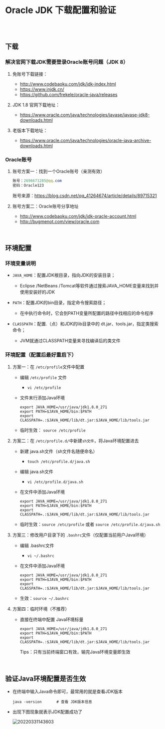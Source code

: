 # Oracle JDK 下载配置和验证

</br>
</br>

## 下载

### 解决官网下载JDK需要登录Oracle账号问题（JDK 8）

1. 免账号下载链接：

    - <http://www.codebaoku.com/jdk/jdk-index.html>
    - <https://www.injdk.cn/>
    - <https://github.com/frekele/oracle-java/releases>

2. JDK 1.8 官网下载地址：

    - <https://www.oracle.com/java/technologies/javase/javase-jdk8-downloads.html>

3. 老版本下载地址：

    - <https://www.oracle.com/java/technologies/oracle-java-archive-downloads.html>

### Oracle账号

1. 账号方案一：找到一个Oracle账号（亲测有效）

    ```java
    账号：2696671285@qq.com
    密码：Oracle123
    ```

    账号来源：<https://blog.csdn.net/qq_41264674/article/details/89715321>

2. 账号方案二：Oracle账号分享地址

   - <http://www.codebaoku.com/jdk/jdk-oracle-account.html>
   - <http://bugmenot.com/view/oracle.com>

</br>

## 环境配置

### 环境变量说明

- `JAVA_HOME`：配置JDK根目录，指向JDK的安装目录；
  - Eclipse /NetBeans /Tomcat等软件通过搜索JAVA_HOME变量来找到并使用安装好的JDK

- `PATH`：配置JDK的bin目录，指定命令搜索路径；
  - 在中执行命令时，它会到PATH变量所配置的路径中找相应的命令程序

- `CLASSPATH`：配置.（点）和JDK的lib目录中的 dt.jar、tools.jar，指定类搜索命令；
  - JVM就通过CLASSPATH变量来寻找编译后的类文件

### 环境配置（配置后最好重启下）

1. 方案一：在 `/etc/profile`文件中配置

    - 编辑 `/etc/profile` 文件
        - `vi /etc/profile`

    - 文件末行添加Java环境

        ```shell
        export JAVA_HOME=/usr/java/jdk1.8.0_271
        export PATH=$JAVA_HOME/bin:$PATH
        export CLASSPATH=.:$JAVA_HOME/lib/dt.jar:$JAVA_HOME/lib/tools.jar
        ```

    - 临时生效： `source /etc/profile`

2. 方案二：在 `/etc/profile.d/`中新建`sh文件`，将Java环境配置进去

    - 新建 java.sh文件（sh文件名随便命名）
        - `touch /etc/profile.d/java.sh`

    - 编辑 java.sh文件
        - `vi /etc/profile.d/java.sh`

    - 在文件中添加Java环境

        ```shell
        export JAVA_HOME=/usr/java/jdk1.8.0_271
        export PATH=$JAVA_HOME/bin:$PATH
        export CLASSPATH=.:$JAVA_HOME/lib/dt.jar:$JAVA_HOME/lib/tools.jar
        ```

    - 临时生效：`source /etc/profile` 或者 `source /etc/profile.d/java.sh`

3. 方案三：修改用户目录下的 `.bashrc`文件（仅配置当前用户Java环境）

    - 编辑 .bashrc文件
        - `vi ~/.bashrc`

    - 在文件中添加Java环境

        ```shell
        export JAVA_HOME=/usr/java/jdk1.8.0_271
        export PATH=$JAVA_HOME/bin:$PATH
        export CLASSPATH=.:$JAVA_HOME/lib/dt.jar:$JAVA_HOME/lib/tools.jar
        ```

    - 生效：`source ~/.bashrc`

4. 方案四：临时环境（不推荐）

    - 直接在终端中配置 Java环境标量

        ```shell
        export JAVA_HOME=/usr/java/jdk1.8.0_271
        export PATH=$JAVA_HOME/bin:$PATH
        export CLASSPATH=.:$JAVA_HOME/lib/dt.jar:$JAVA_HOME/lib/tools.jar
        ```

        Tips：只有当前终端窗口有效，输完Java环境变量即生效

</br>

## 验证Java环境配置是否生效

- 在终端中输入Java命令即可，最常用的就是查看JDK版本

    ```shell
    java -version　　　　# 查看 JDK版本信息
    ```

- 出现下图现象就表示JDK配置成功了

    ![20220331143603](https://gitee.com/librarookie/picgo/raw/main/images/20220331143603.png)

</br>
</br>
